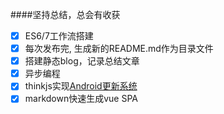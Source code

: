 ####坚持总结，总会有收获

- [x] ES6/7工作流搭建
- [x] 每次发布完, 生成新的README.md作为目录文件
- [x] 搭建静态blog，记录总结文章
- [x] 异步编程
- [x] thinkjs实现[Android更新系统](https://github.com/Jerret321/Android-Update)
- [x] markdown快速生成vue SPA
